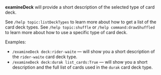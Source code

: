 **examineDeck** will provide a short description of the selected type of card deck.

See `/help topic:listDeckTypes` to learn more about how to get a list of the card deck types.
See `/help topic:shuffle` or `/help command:drawShuffled` to learn more about how to use a specific type of card deck.

Examples:
* `/examineDeck deck:rider-waite` — will show you a short description of the `rider-waite` card deck type.
* `/examineDeck deck:durak list_cards:True` — will show you a short description and the full list of cards used in the `durak` card deck type.